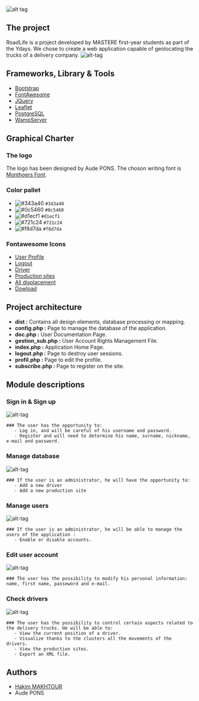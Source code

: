 ![alt tag](https://zupimages.net/up/19/43/t3kv.png)
## The project
RoadLife is a project developed by MASTERE first-year students as part of the Ydays. We chose to create a web application capable of geolocating the trucks of a delivery company.
![alt-tag](https://zupimages.net/up/19/43/7mb1.jpg)
## Frameworks, Library & Tools
* [Bootstrap](https://getbootstrap.com/)
* [FontAwesome](https://fontawesome.com/)
* [JQuery](https://jquery.com/)
* [Leaflet](https://leafletjs.com/)
* [PostgreSQL](https://www.postgresql.org/)
* [WampServer](http://www.wampserver.com/)
## Graphical Charter
### The logo
The logo has been designed by Aude PONS. The choson writing font is [Monthoers Font](https://befonts.com/monthoers-font.html).
### Color pallet
* ![#343a40](https://placehold.it/15/343a40/000000?text=+) `#343a40`
* ![#0c5460](https://placehold.it/15/0c5460/000000?text=+) `#0c5460`
* ![#d1ecf1](https://placehold.it/15/d1ecf1/000000?text=+) `#d1ecf1`
* ![#721c24](https://placehold.it/15/721c24/000000?text=+) `#721c24`
* ![#f8d7da](https://placehold.it/15/f8d7da/000000?text=+) `#f8d7da`
### Fontawesome Icons
* [User Profile](https://fontawesome.com/icons/user-cog?style=solid)
* [Logout](https://fontawesome.com/icons/sign-out-alt?style=solid)
* [Driver](https://fontawesome.com/icons/user?style=solid)
* [Production sites](https://fontawesome.com/icons/building?style=solid)
* [All displacement](https://fontawesome.com/icons/users?style=solid)
* [Dowload](https://fontawesome.com/icons/download?style=solid)
## Project architecture
* **dist :** Contains all design elements, database processing or mapping.
* **config.php :** Page to manage the database of the application.
* **doc.php :** User Documentation Page.
* **gestion_sub.php :** User Account Rights Management File.
* **index.php :** Application Home Page.
* **logout.php :** Page to destroy user sessions.
* **profil.php :** Page to edit the profile.
* **subscribe.php :** Page to register on the site.
## Module descriptions
### Sign in & Sign up
![alt-tag](https://zupimages.net/up/19/43/cvww.png)
``` 
### The user has the opportunity to:
   - Log in, and will be careful of his username and password.
   - Register and will need to determine his name, surname, nickname, e-mail and password.
```
### Manage database
![alt-tag](https://zupimages.net/up/19/43/gl6y.png)
``` 
### If the user is an administrator, he will have the opportunity to:
   - Add a new driver
   - Add a new production site
```
### Manage users
![alt-tag](https://zupimages.net/up/19/43/1uxb.png)
``` 
### If the user is an administrator, he will be able to manage the users of the application : 
   - Enable or disable accounts.
```
### Edit user account
![alt-tag](https://www.zupimages.net/up/19/43/qp7y.png)
``` 
### The user has the possibility to modify his personal information: name, first name, passeword and e-mail.
```
### Check drivers
![alt-tag](https://www.zupimages.net/up/19/43/uzhn.png)
``` 
### The user has the possibility to control certain aspects related to the delivery trucks. He will be able to:
   - View the current position of a driver.
   - Visualize thanks to the clusters all the movements of the drivers.
   - View the production sites.
   - Export an XML file.
```
## Authors
* [Hakim MAKHTOUR](https://github.com/Hakimono)
* Aude PONS
